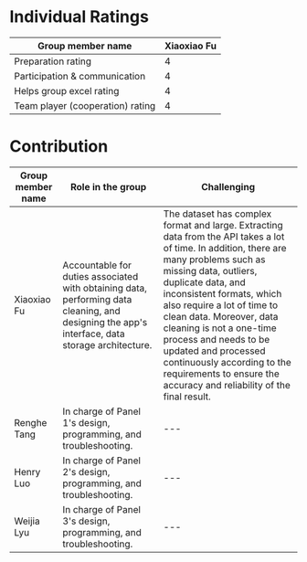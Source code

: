 # Individual Ratings

| Group member name |Xiaoxiao Fu|
| ------ | ------ |
| Preparation rating | 4 |
| Participation & communication | 4 |
| Helps group excel rating | 4 |
| Team player (cooperation) rating| 4 |


# Contribution

| Group member name |Role in the group|Challenging|
| ------ | ------ | ------ |
| Xiaoxiao Fu | Accountable for duties associated with obtaining data, performing data cleaning, and designing the app's interface, data storage architecture.| The dataset has complex format and large. Extracting data from the API takes a lot of time. In addition, there are many problems such as missing data, outliers, duplicate data, and inconsistent formats, which also require a lot of time to clean data. Moreover, data cleaning is not a one-time process and needs to be updated and processed continuously according to the requirements to ensure the accuracy and reliability of the final result.
| Renghe Tang | In charge of Panel 1's design, programming, and troubleshooting. |---|
| Henry Luo | In charge of Panel 2's design, programming, and troubleshooting. |---|
| Weijia Lyu| In charge of Panel 3's design, programming, and troubleshooting. |---|
